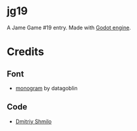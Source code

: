 # jg19 #

A Jame Game #19 entry. Made with [Godot engine](https://godotengine.org/).

# Credits #

## Font ##
- [monogram](https://datagoblin.itch.io/monogram) by datagoblin

## Code ##
- [Dmitriy Shmilo](https://dmitriy-shmilo.itch.io/)